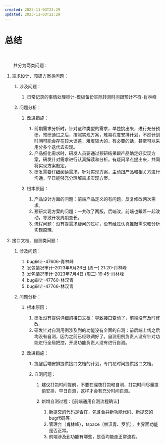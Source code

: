 ```yaml
---
created: 2023-11-03T22:29
updated: 2023-11-03T22:29
---
```

# 总结

　　‍

　　共分为两类问题：

1. 需求设计、预研方案类问题：

    1. 涉及问题：

        1. 日常记录的事情处理审计-模板备份实际转测时间跟预计不符-肖林峰
    2. 问题分析：

        1. 改进措施：

            1. 前期需求分析时，针对这种类型的需求，单独挑出来，进行充分预研，预研通过之后，按照实现方案，难易程度安排计划，不然计划时间可能会存在较大误差，难度较大的，有必要的话，甚至可以采用分多个迭代去实现。
            2. 产品细化需求时，研发人员要通过预研结果跟产品确定好实现方案，研发针对需求进行认真解读和分析，有疑问早点提出来，共同将实现方案敲定。
            3. 研发需要仔细阅读需求，针对实现方案，主动跟产品和相关方进行沟通，早日能够充分理解需求实现方案。
        2. 根本原因：

            1. 产品设计方面的问题：前端产品定义的有问题，反复修改两次需求。
            2. 预研实现方案的问题：一共改了两版，后端改，前端也跟着一起改动，导致开发周期变长。
            3. 流程问题：没有提需求疑问的过程，没有经过认真推敲需求和分析实现原理。
2. 接口文档、自测类问题：

    1. 涉及问题：

        1. bug审计-47606-肖林峰
        2. 发包情况审计-2023年6月26日 (周一) 21:20-肖林峰
        3. 发包情况审计-2023年7月4日 (周二) 19:45-肖林峰
        4. bug审计-47760-林汉青
        5. bug审计-47766-林汉青
    2. 问题分析：

        1. 根本原因：

            1. 研发没有提供详细的接口文档：导致接口变动了，前端没有及时修改。
            2. 研发针对自测用例涉及到的功能没有全面的自测：前后端上线之后均没有自测，因为之前已经联调好了。自测用例负责人没有针对功能进行全局把控，开发功能负责人没有进行自测。
        2. 改进措施：

            1. 提醒后端安排提供接口文档的计划，专门花时间提供接口文档。
            2. 自测问题：

                1. 建议打包时间提前，不要在深夜打包和自测，打包时间尽量提前安排，早日自测，这样才会有充分时间自测。
                2. 新增自测过程：【前端通用自测流程确认】

                    1. 新提交的代码是否在，包含合并新功能代码、新提交的bug代码等。
                    2. 管理台（肖林峰），tspace（林汉青、罗凯），主界面功能是否正常。
                    3. 前端涉及到功能有哪些，是否均能走正常流程。

        ‍
